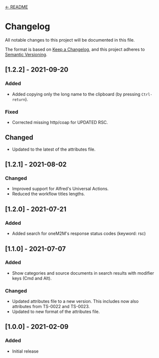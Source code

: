 [← README](README.md) 


# Changelog
All notable changes to this project will be documented in this file.

The format is based on [Keep a Changelog](https://keepachangelog.com/en/1.0.0/),
and this project adheres to [Semantic Versioning](https://semver.org/spec/v2.0.0.html).

## [1.2.2] - 2021-09-20

### Added
- Added copying only the long name to the clipboard (by pressing ```Ctrl-return```).

### Fixed
- Corrected missing http/coap for UPDATED RSC.

## Changed
- Updated to the latest of the attributes file.


## [1.2.1] - 2021-08-02

### Changed
- Improved support for Alfred's Universal Actions.
- Reduced the workflow titles lengths.


## [1.2.0] - 2021-07-21

### Added
- Added search for oneM2M's response status codes (keyword: rsc)


## [1.1.0] - 2021-07-07

### Added
- Show categories and source documents in search results with modifier keys (Cmd and Alt).

### Changed
- Updated attributes file to a new version. This includes now also attributes from TS-0022 and TS-0023.
- Updated to new format of the attributes file.


## [1.0.0] - 2021-02-09

### Added
- Initial release
